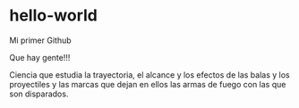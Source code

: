 # hello-world
Mi primer Github

Que hay gente!!!

Ciencia que estudia la trayectoria, el alcance y los efectos de las balas y los proyectiles y las marcas que dejan en ellos las armas de fuego con las que son disparados.
